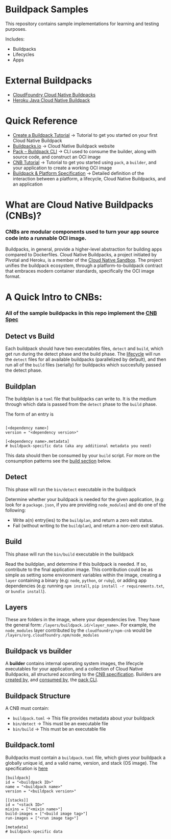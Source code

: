 # Buildpack Samples

This repository contains sample implementations for learning and testing purposes.

Includes:
- Buildpacks
- Lifecycles
- Apps

# External Buildpacks
* [CloudFoundry Cloud Native Buildpacks](https://hub.docker.com/r/cloudfoundry/cnb)
* [Heroku Java Cloud Native Buildpack](https://github.com/heroku/java-buildpack)

# Quick Reference
- [Create a Buildpack Tutorial](https://buildpacks.io/docs/create-buildpack/) &rarr; Tutorial to get you started on your first Cloud Native Buildpack
- [Buildpacks.io](https://buildpacks.io/) &rarr; Cloud Native Buildpack website
- [Pack – Buildpack CLI](https://github.com/buildpack/pack) &rarr; CLI used to consume the builder, along with source code, and construct an OCI image
- [CNB Tutorial](https://github.com/buildpack/pack/blob/master/docs/tutorials/app-journey.md) &rarr; Tutorial to get you started using `pack`, a `builder`, and your application to create a working OCI image 
- [Buildpack & Platform Specification](https://github.com/buildpack/spec) &rarr; Detailed definition of the interaction between a platform, a lifecycle, Cloud Native Buildpacks, and an application

# What are Cloud Native Buildpacks (CNBs)?
### CNBs  are modular components used to turn your app source code into a runnable OCI image. 
Buildpacks, in general, provide a higher-level abstraction for building apps compared to Dockerfiles. Cloud Native Buildpacks, a project initiated by Pivotal and Heroku, is a member of the [Cloud Native Sandbox](https://www.cncf.io/). The project unifies the buildpack ecosystem, through a platform-to-buildpack contract that embraces modern container standards, specifically the OCI image format. 

# A Quick Intro to CNBs:
### All of the sample buildpacks in this repo implement the [CNB Spec](https://github.com/buildpack/spec/blob/master/buildpack.md)

## Detect vs Build
Each buildpack should have two executables files, `detect` and `build`, which get run during the detect phase and the build phase. The [lifecycle](https://github.com/buildpack/lifecycle) will run the `detect` files for all available buildpacks (parallelized by default), and then run all of the `build` files (serially) for buildpacks which succesfully passed the detect phase.

## Buildplan 
The buildplan is a `toml` file that buildpacks can write to. It is the medium through which data is passed from the `detect` phase to the `build` phase. 

The form of an entry is 
```

[<dependency name>]
version = "<dependency version>"

[<dependency name>.metadata]
# buildpack-specific data (aka any additional metadata you need)

```
This data should then be consumed by your `build` script. For more on the consumption patterns see the [build section](#build) below.

## Detect
This phase will run the `bin/detect` executable in the buildpack

Determine whether your buildpack is needed for the given application, (e.g: look for a `package.json`, if you are providing `node_modules`) and do one of the following:
  - Write a(n) entry(ies) to the `buildplan`, and return a zero exit status.
  - Fail (without writing to the `buildplan`), and return a non-zero exit status. 

## Build
This phase will run the `bin/build` executable in the buildpack

Read the buildplan, and determine if this buildpack is needed. If so, contribute to the final application image. This contribution could be as simple as setting some environment variables within the image, creating a `layer` containing a binary (e.g: `node`, `python`, or `ruby`), or adding app dependencies (e.g: running `npm install`, `pip install -r requirements.txt`, or `bundle install`).

## Layers
These are folders in the image, where your dependencies live. They have the general form: `/layers/buildpack.id/<layer_name>`. For example, the `node_modules` layer contributed by the `cloudfoundry/npm-cnb` would be `/layers/org.cloudfoundry.npm/node_modules`


## Buildpack vs builder
A **builder** contains internal operating system images, the lifecycle executables for your application, and a collection of Cloud Native Buildpacks, all structured according to the [CNB specification](https://github.com/buildpack/spec). Builders are [created by](https://github.com/buildpack/pack#working-with-builders-using-create-builder), and [consumed by](https://github.com/buildpack/pack#example-building-using-the-default-builder-image), the [pack CLI](https://github.com/buildpack/pack). 

## Buildpack Structure
A CNB must contain:
- `buildpack.toml` &rarr; This file provides metadata about your buildpack
- `bin/detect` &rarr; This must be an executable file
- `bin/build` &rarr; This must be an executable file

## Buildpack.toml
Buildpacks must contain a `buildpack.toml` file, which gives your buildpack a globally unique id, and a valid name, version, and stack (OS image). The specification is [here](https://github.com/buildpack/spec/blob/master/buildpack.md#buildpacktoml-toml)

```
[buildpack]
id = "<buildpack ID>"
name = "<buildpack name>"
version = "<buildpack version>"

[[stacks]]
id = "<stack ID>"
mixins = ["<mixin name>"]
build-images = ["<build image tag>"]
run-images = ["<run image tag>"]

[metadata]
# buildpack-specific data
```

